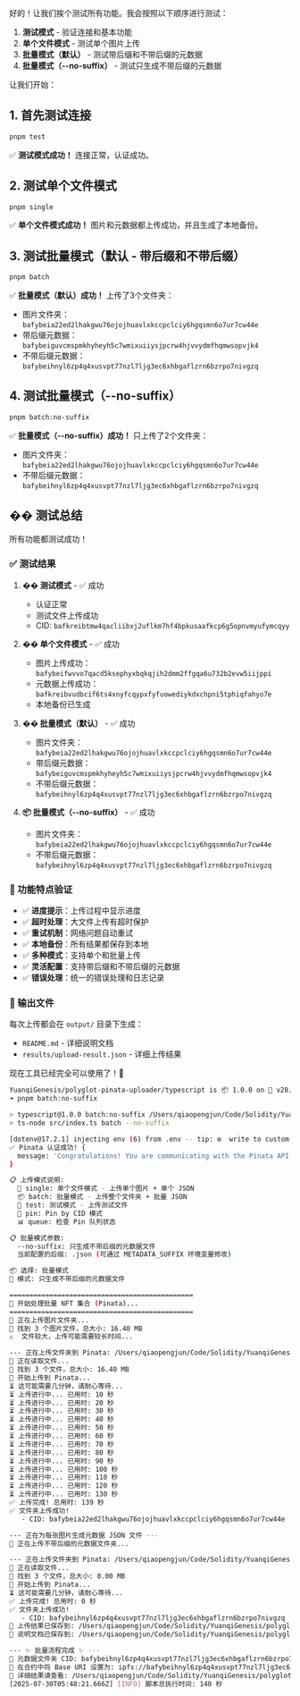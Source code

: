 好的！让我们挨个测试所有功能。我会按照以下顺序进行测试：

1. **测试模式** - 验证连接和基本功能
2. **单个文件模式** - 测试单个图片上传
3. **批量模式（默认）** - 测试带后缀和不带后缀的元数据
4. **批量模式（--no-suffix）** - 测试只生成不带后缀的元数据

让我们开始：

## 1. 首先测试连接

```bash
pnpm test
```

✅ **测试模式成功！** 连接正常，认证成功。

## 2. 测试单个文件模式

```bash
pnpm single
```

✅ **单个文件模式成功！** 图片和元数据都上传成功，并且生成了本地备份。

## 3. 测试批量模式（默认 - 带后缀和不带后缀）

```bash
pnpm batch
```

✅ **批量模式（默认）成功！** 上传了3个文件夹：

- 图片文件夹：`bafybeia22ed2lhakgwu76ojojhuavlxkccpclciy6hgqsmn6o7ur7cw44e`
- 带后缀元数据：`bafybeiguvcmspmkhyheyh5c7wmixuiiysjpcrw4hjvvydmfhqmwsopvjk4`
- 不带后缀元数据：`bafybeihnyl6zp4q4xusvpt77nzl7ljg3ec6xhbgaflzrn6bzrpo7nivgzq`

## 4. 测试批量模式（--no-suffix）

```bash
pnpm batch:no-suffix
```

✅ **批量模式（--no-suffix）成功！** 只上传了2个文件夹：

- 图片文件夹：`bafybeia22ed2lhakgwu76ojojhuavlxkccpclciy6hgqsmn6o7ur7cw44e`
- 不带后缀元数据：`bafybeihnyl6zp4q4xusvpt77nzl7ljg3ec6xhbgaflzrn6bzrpo7nivgzq`

## �� 测试总结

所有功能都测试成功！

### ✅ 测试结果

1. **�� 测试模式** - ✅ 成功
   - 认证正常
   - 测试文件上传成功
   - CID: `bafkreibtmw4qacliibxj2uflkm7hf4bpkusaafkcp6g5opnvmyufymcqyy`

2. **�� 单个文件模式** - ✅ 成功
   - 图片上传成功：`bafybeifwvvo7qacd5ksephyxbqkqjih2dmm2ffgqa6u732b2evw5iijppi`
   - 元数据上传成功：`bafkreibvudbcif6ts4xnyfcqypxfyfuowediykdxchpni5tphiqfahyo7e`
   - 本地备份已生成

3. **�� 批量模式（默认）** - ✅ 成功
   - 图片文件夹：`bafybeia22ed2lhakgwu76ojojhuavlxkccpclciy6hgqsmn6o7ur7cw44e`
   - 带后缀元数据：`bafybeiguvcmspmkhyheyh5c7wmixuiiysjpcrw4hjvvydmfhqmwsopvjk4`
   - 不带后缀元数据：`bafybeihnyl6zp4q4xusvpt77nzl7ljg3ec6xhbgaflzrn6bzrpo7nivgzq`

4. **📦 批量模式（--no-suffix）** - ✅ 成功
   - 图片文件夹：`bafybeia22ed2lhakgwu76ojojhuavlxkccpclciy6hgqsmn6o7ur7cw44e`
   - 不带后缀元数据：`bafybeihnyl6zp4q4xusvpt77nzl7ljg3ec6xhbgaflzrn6bzrpo7nivgzq`

### 🚀 功能特点验证

- ✅ **进度提示**：上传过程中显示进度
- ✅ **超时处理**：大文件上传有超时保护
- ✅ **重试机制**：网络问题自动重试
- ✅ **本地备份**：所有结果都保存到本地
- ✅ **多种模式**：支持单个和批量上传
- ✅ **灵活配置**：支持带后缀和不带后缀的元数据
- ✅ **错误处理**：统一的错误处理和日志记录

### 📁 输出文件

每次上传都会在 `output/` 目录下生成：

- `README.md` - 详细说明文档
- `results/upload-result.json` - 详细上传结果

现在工具已经完全可以使用了！🎉

```bash
YuanqiGenesis/polyglot-pinata-uploader/typescript is 📦 1.0.0 on 🐳 v28.2.2 (orbstack)
➜ pnpm batch:no-suffix

> typescript@1.0.0 batch:no-suffix /Users/qiaopengjun/Code/Solidity/YuanqiGenesis/polyglot-pinata-uploader/typescript
> ts-node src/index.ts batch --no-suffix

[dotenv@17.2.1] injecting env (6) from .env -- tip: ⚙️  write to custom object with { processEnv: myObject }
✅ Pinata 认证成功! {
  message: 'Congratulations! You are communicating with the Pinata API!'
}

📋 上传模式说明:
  🎯 single: 单个文件模式 - 上传单个图片 + 单个 JSON
  📦 batch: 批量模式 - 上传整个文件夹 + 批量 JSON
  🧪 test: 测试模式 - 上传测试文件
  📌 pin: Pin by CID 模式
  📊 queue: 检查 Pin 队列状态

📋 批量模式参数:
  --no-suffix: 只生成不带后缀的元数据文件
  当前配置的后缀: .json (可通过 METADATA_SUFFIX 环境变量修改)

📦 选择: 批量模式
📝 模式: 只生成不带后缀的元数据文件

==============================================
🚀 开始处理批量 NFT 集合 (Pinata)...
==============================================
📁 正在上传图片文件夹...
📁 找到 3 个图片文件，总大小: 16.40 MB
⚠️  文件较大，上传可能需要较长时间...

--- 正在上传文件夹到 Pinata: /Users/qiaopengjun/Code/Solidity/YuanqiGenesis/polyglot-pinata-uploader/assets/batch_images ---
📁 正在读取文件...
📁 找到 3 个文件，总大小: 16.40 MB
🚀 开始上传到 Pinata...
⏳ 这可能需要几分钟，请耐心等待...
⏳ 上传进行中... 已用时: 10 秒
⏳ 上传进行中... 已用时: 20 秒
⏳ 上传进行中... 已用时: 30 秒
⏳ 上传进行中... 已用时: 40 秒
⏳ 上传进行中... 已用时: 50 秒
⏳ 上传进行中... 已用时: 60 秒
⏳ 上传进行中... 已用时: 70 秒
⏳ 上传进行中... 已用时: 80 秒
⏳ 上传进行中... 已用时: 90 秒
⏳ 上传进行中... 已用时: 100 秒
⏳ 上传进行中... 已用时: 110 秒
⏳ 上传进行中... 已用时: 120 秒
⏳ 上传进行中... 已用时: 130 秒
✅ 上传完成! 总用时: 139 秒
✅ 文件夹上传成功!
   - CID: bafybeia22ed2lhakgwu76ojojhuavlxkccpclciy6hgqsmn6o7ur7cw44e

--- 正在为每张图片生成元数据 JSON 文件 ---
📁 正在上传不带后缀的元数据文件夹...

--- 正在上传文件夹到 Pinata: /Users/qiaopengjun/Code/Solidity/YuanqiGenesis/polyglot-pinata-uploader/typescript/output/batch-upload-2025-07-30T05-48-20-964Z/metadata ---
📁 正在读取文件...
📁 找到 3 个文件，总大小: 0.00 MB
🚀 开始上传到 Pinata...
⏳ 这可能需要几分钟，请耐心等待...
✅ 上传完成! 总用时: 0 秒
✅ 文件夹上传成功!
   - CID: bafybeihnyl6zp4q4xusvpt77nzl7ljg3ec6xhbgaflzrn6bzrpo7nivgzq
📄 上传结果已保存到: /Users/qiaopengjun/Code/Solidity/YuanqiGenesis/polyglot-pinata-uploader/typescript/output/batch-upload-2025-07-30T05-48-20-964Z/results/upload-result.json
📄 说明文档已保存到: /Users/qiaopengjun/Code/Solidity/YuanqiGenesis/polyglot-pinata-uploader/typescript/output/batch-upload-2025-07-30T05-48-20-964Z/README.md

--- ✨ 批量流程完成 ✨ ---
📄 元数据文件夹 CID: bafybeihnyl6zp4q4xusvpt77nzl7ljg3ec6xhbgaflzrn6bzrpo7nivgzq
📄 在合约中将 Base URI 设置为: ipfs://bafybeihnyl6zp4q4xusvpt77nzl7ljg3ec6xhbgaflzrn6bzrpo7nivgzq/
📄 详细结果请查看: /Users/qiaopengjun/Code/Solidity/YuanqiGenesis/polyglot-pinata-uploader/typescript/output/batch-upload-2025-07-30T05-48-20-964Z/results/upload-result.json
[2025-07-30T05:48:21.666Z] [INFO] 脚本总执行时间: 140 秒

```
